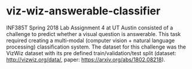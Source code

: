 # viz-wiz-answerable-classifier

INF385T Spring 2018 Lab Assignment 4 at UT Austin consisted of a challenge to predict whether a visual question is answerable. This task required creating a multi-modal (computer vision + natural language processing) classification system. The dataset for this challenge was the VizWiz dataset with its pre defined train/validation/test split (dataset: http://vizwiz.org/data/, paper: https://arxiv.org/abs/1802.08218). 
